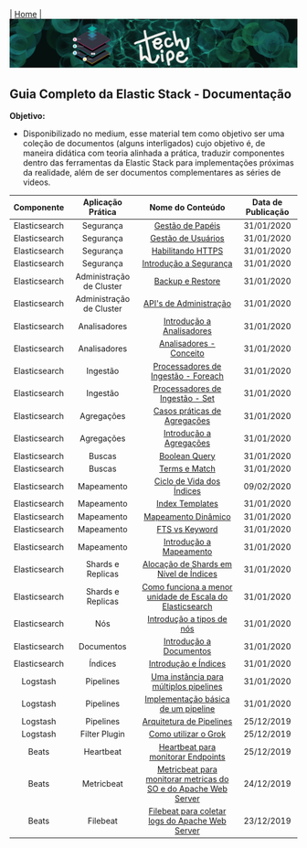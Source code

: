 | [Home](https://techlipe.github.io/guia-completo) |
![TL](banner-tl.png)

## Guia Completo da Elastic Stack - Documentação

**Objetivo:**

- Disponibilizado no medium, esse material tem como objetivo ser uma coleção de documentos (alguns interligados) cujo objetivo é, de maneira didática com teoria alinhada a prática, traduzir componentes dentro das ferramentas da Elastic Stack para implementações próximas da realidade, além de ser documentos complementares as séries de videos.


| Componente | Aplicação Prática |Nome do Conteúdo	| Data de Publicação
| :---: | :---: | :---: | :---: |
| Elasticsearch | Segurança |[Gestão de Papéis](https://medium.com/@fqueirooz80/elasticsearch-tudo-que-voc%C3%AA-precisa-saber-sobre-a-ferramenta-de-buscas-da-elastic-parte-12-3-980ce64b2554) | 31/01/2020
| Elasticsearch | Segurança |[Gestão de Usuários](https://medium.com/@fqueirooz80/elasticsearch-tudo-que-voc%C3%AA-precisa-saber-sobre-a-ferramenta-de-buscas-da-elastic-parte-12-2-dce4a4ab89ab) | 31/01/2020
| Elasticsearch | Segurança |[Habilitando HTTPS](https://medium.com/@fqueirooz80/elasticsearch-tudo-que-voc%C3%AA-precisa-saber-sobre-a-ferramenta-de-buscas-da-elastic-parte-12-1-954b053f23e5) | 31/01/2020
| Elasticsearch | Segurança |[Introdução a Segurança](https://medium.com/@fqueirooz80/elasticsearch-tudo-que-voc%C3%AA-precisa-saber-sobre-a-ferramenta-de-buscas-da-elastic-parte-12-40875483dd7e)| 31/01/2020
| Elasticsearch | Administração de Cluster |[Backup e Restore](https://medium.com/@fqueirooz80/elasticsearch-tudo-que-voc%C3%AA-precisa-saber-sobre-a-ferramenta-de-buscas-da-elastic-parte-11-1-67585d1c7715)| 31/01/2020
| Elasticsearch | Administração de Cluster |[API's de Administração](https://medium.com/@fqueirooz80/elasticsearch-tudo-que-voc%C3%AA-precisa-saber-sobre-a-ferramenta-de-buscas-da-elastic-parte-11-33625de341a3)| 31/01/2020
| Elasticsearch | Analisadores |[Introdução a Analisadores](https://medium.com/@fqueirooz80/elasticsearch-tudo-que-voc%C3%AA-precisa-saber-sobre-a-ferramenta-de-buscas-da-elastic-parte-10-1-d95e546eacb1)| 31/01/2020
| Elasticsearch | Analisadores |[Analisadores - Conceito](https://medium.com/@fqueirooz80/elasticsearch-tudo-que-voc%C3%AA-precisa-saber-sobre-a-ferramenta-de-buscas-da-elastic-parte-10-8e34ceb8f5a0)| 31/01/2020
| Elasticsearch | Ingestão |[Processadores de Ingestão - Foreach](https://medium.com/@fqueirooz80/elasticsearch-tudo-que-voc%C3%AA-precisa-saber-sobre-a-ferramenta-de-buscas-da-elastic-parte-9-2-d24991f7d366)| 31/01/2020
| Elasticsearch | Ingestão |[Processadores de Ingestão - Set](https://medium.com/@fqueirooz80/elasticsearch-tudo-que-voc%C3%AA-precisa-saber-sobre-a-ferramenta-de-buscas-da-elastic-parte-9-1-6c9e30242d67)| 31/01/2020
| Elasticsearch | Agregações |[Casos práticas de Agregações](https://medium.com/@fqueirooz80/elasticsearch-tudo-que-voc%C3%AA-precisa-saber-sobre-a-ferramenta-de-buscas-da-elastic-parte-8-1-a044ec33018d) | 31/01/2020
| Elasticsearch | Agregações |[Introdução a Agregações](https://medium.com/@fqueirooz80/elasticsearch-tudo-que-voc%C3%AA-precisa-saber-sobre-a-ferramenta-de-buscas-da-elastic-parte-8-98abcb4335a4?postPublishedType=initial) | 31/01/2020
| Elasticsearch | Buscas |[Boolean Query](https://medium.com/@fqueirooz80/elasticsearch-tudo-que-voc%C3%AA-precisa-saber-sobre-a-ferramenta-de-buscas-da-elastic-parte-7-2-cf559e8ef082) | 31/01/2020
| Elasticsearch | Buscas |[Terms e Match](https://medium.com/@fqueirooz80/elasticsearch-tudo-que-voc%C3%AA-precisa-saber-sobre-a-ferramenta-de-buscas-da-elastic-parte-7-1-3f8772ac1fb4) | 31/01/2020
| Elasticsearch | Mapeamento |[Ciclo de Vida dos Índices](https://medium.com/@fqueirooz80/elasticsearch-tudo-que-voc%C3%AA-precisa-saber-sobre-a-ferramenta-de-buscas-da-elastic-parte-6-4-fc5d0d15aa01) | 09/02/2020
| Elasticsearch | Mapeamento |[Index Templates](https://medium.com/@fqueirooz80/elasticsearch-tudo-que-voc%C3%AA-precisa-saber-sobre-a-ferramenta-de-buscas-da-elastic-parte-6-3-b98f56d04e0) | 31/01/2020
| Elasticsearch | Mapeamento |[Mapeamento Dinâmico](https://medium.com/@fqueirooz80/elasticsearch-tudo-que-voc%C3%AA-precisa-saber-sobre-a-ferramenta-de-buscas-da-elastic-parte-6-2-a1c0effd4dc0) | 31/01/2020
| Elasticsearch | Mapeamento |[FTS vs Keyword](https://medium.com/@fqueirooz80/elasticsearch-tudo-que-voc%C3%AA-precisa-saber-sobre-a-ferramenta-de-buscas-da-elastic-parte-6-1-582332c70d11) | 31/01/2020
| Elasticsearch | Mapeamento |[Introdução a Mapeamento](https://medium.com/@fqueirooz80/elasticsearch-tudo-que-voc%C3%AA-precisa-saber-sobre-a-ferramenta-de-buscas-da-elastic-parte-6-c31627aa740b) | 31/01/2020
| Elasticsearch | Shards e Replicas |[ Alocação de Shards em Nível de Índices](https://medium.com/@fqueirooz80/elasticsearch-tudo-que-voc%C3%AA-precisa-saber-sobre-a-ferramenta-de-buscas-da-elastic-parte-5-1-7ac9a07a9558) | 31/01/2020
| Elasticsearch | Shards e Replicas |[Como funciona a menor unidade de Escala do Elasticsearch](https://medium.com/@fqueirooz80/elasticsearch-tudo-que-voc%C3%AA-precisa-saber-sobre-a-ferramenta-de-buscas-da-elastic-parte-5-73895e0e7e65?postPublishedType=initial) | 31/01/2020
| Elasticsearch | Nós |[Introdução a tipos de nós](https://medium.com/@fqueirooz80/elasticsearch-tudo-que-voc%C3%AA-precisa-saber-sobre-a-ferramenta-de-buscas-da-elastic-parte-4-n%C3%B3s-315e5e5316cc?postPublishedType=initial) | 31/01/2020
| Elasticsearch | Documentos |[Introdução a Documentos](https://medium.com/@fqueirooz80/elasticsearch-tudo-que-voc%C3%AA-precisa-saber-sobre-a-ferramenta-de-buscas-da-elastic-parte-2-fc8239b67508) | 31/01/2020
| Elasticsearch | Índices |[Introdução e Índices](https://medium.com/@fqueirooz80/elasticsearch-tudo-que-voc%C3%AA-precisa-saber-sobre-a-ferramenta-de-buscas-da-elastic-parte-1-28a91108c45d) | 31/01/2020
| Logstash | Pipelines |[Uma instância para múltiplos pipelines](https://medium.com/@fqueirooz80/implementando-um-pipeline-no-logstash-parte-1-3-25c09e0d5960) | 31/01/2020
| Logstash | Pipelines |[Implementação básica de um pipeline](https://medium.com/@fqueirooz80/implementando-um-pipeline-no-logstash-parte-1-2-implementa%C3%A7%C3%A3o-b%C3%A1sica-7ac0664876ba) | 31/01/2020
| Logstash | Pipelines |[Arquitetura de Pipelines](https://medium.com/@fqueirooz80/implementando-um-pipeline-no-logstash-parte-1-introdu%C3%A7%C3%A3o-e-arquitetura-de-pipelines-82ab73f54bcc) | 25/12/2019
| Logstash | Filter Plugin |[Como utilizar o Grok](https://medium.com/@fqueirooz80/como-processar-dados-n%C3%A3o-estruturados-utilizando-o-logstash-com-grok-debugger-b6f2edb0eafa) | 25/12/2019
| Beats | Heartbeat |[Heartbeat para monitorar Endpoints](https://medium.com/@fqueirooz80/um-entendimento-justo-e-pr%C3%A1tico-dos-beats-da-elastic-heartbeat-parte-3-2c71dbb8c9a3) | 25/12/2019
| Beats | Metricbeat |[Metricbeat para monitorar metricas do SO e do Apache Web Server](https://medium.com/@fqueirooz80/um-entendimento-justo-e-pr%C3%A1tico-dos-beats-da-elastic-metricbeat-parte-2-2206646ef21c) | 24/12/2019
| Beats | Filebeat |[Filebeat para coletar logs do Apache Web Server](https://medium.com/@fqueirooz80/um-entendimento-justo-e-pr%C3%A1tico-dos-beats-da-elastic-introdu%C3%A7%C3%A3o-e-filebeat-parte-1-c93e8efa3a53) | 23/12/2019

